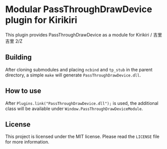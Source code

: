 # Modular PassThroughDrawDevice plugin for Kirikiri

This plugin provides PassThroughDrawDevice as a module for Kirikiri / 吉里吉里 2/Z

## Building

After cloning submodules and placing `ncbind` and `tp_stub` in the parent directory, a simple `make` will generate `PassThroughDrawDevice.dll`.

## How to use

After `Plugins.link("PassThroughDrawDevice.dll");` is used, the additional class will be available under `Window.PassThroughDrawDeviceModule`.

## License

This project is licensed under the MIT license. Please read the `LICENSE` file for more information.
